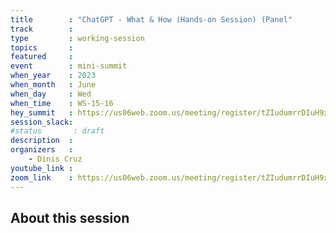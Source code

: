 ```yaml
---
title        : "ChatGPT - What & How (Hands-on Session) (Panel" 
track        :
type         : working-session
topics       :
featured     :
event        : mini-summit
when_year    : 2023
when_month   : June
when_day     : Wed
when_time    : WS-15-16
hey_summit   : https://us06web.zoom.us/meeting/register/tZIudumrrDIuH9xgGE01drJR86HpCeJsS_vV
session_slack:
#status       : draft
description  :
organizers   :
    - Dinis Cruz 
youtube_link :
zoom_link    : https://us06web.zoom.us/meeting/register/tZIudumrrDIuH9xgGE01drJR86HpCeJsS_vV
---
```


## About this session

